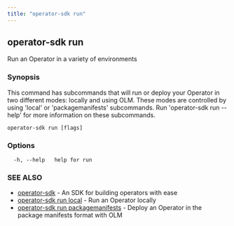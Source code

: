 ```yaml
---
title: "operator-sdk run"
---
```

## operator-sdk run

Run an Operator in a variety of environments

### Synopsis

This command has subcommands that will run or deploy your Operator in two
different modes: locally and using OLM. These modes are controlled by using 'local'
or 'packagemanifests' subcommands. Run 'operator-sdk run --help' for more
information on these subcommands.


```
operator-sdk run [flags]
```

### Options

```
  -h, --help   help for run
```

### SEE ALSO

* [operator-sdk](../operator-sdk)	 - An SDK for building operators with ease
* [operator-sdk run local](../operator-sdk_run_local)	 - Run an Operator locally
* [operator-sdk run packagemanifests](../operator-sdk_run_packagemanifests)	 - Deploy an Operator in the package manifests format with OLM

